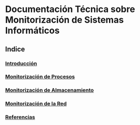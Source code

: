 # **Documentación Técnica sobre Monitorización de Sistemas Informáticos**

## **Indice**

### [Introducción](Introducción.md)

### [Monitorización de Procesos](Monitorización-de-procesos.md)

### [Monitorización de Almacenamiento](Monitorización-de-almacenamiento.md)

### [Monitorización de la Red](Monitorización-de-la-red.md)

### [Referencias](Referencias.md)

